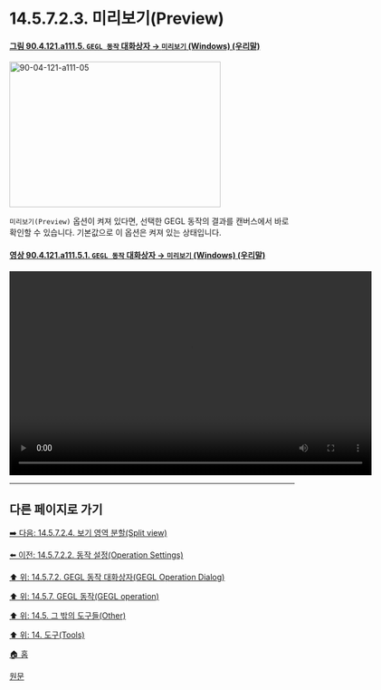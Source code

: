 # 14.5.7.2.3. 미리보기(Preview)

<a id="90-04-121-a111-05"></a>

#### [그림 90.4.121.a111.5. `GEGL 동작` 대화상자 → `미리보기` (Windows) (우리말)](./90-04-0121-gegl_operation.md#90-04-121-a111-05)
<img width="373" height="257" alt="90-04-121-a111-05" src="https://github.com/wonder13662/gimp/assets/15767104/7ba1cd5e-5a3d-4541-8ae8-51c35960a312" />

`미리보기(Preview)` 옵션이 켜져 있다면, 선택한 GEGL 동작의 결과를 캔버스에서 바로 확인할 수 있습니다. 기본값으로 이 옵션은 켜져 있는 상태입니다.

<a id="90-04-121-a111-05-01"></a>

#### [영상 90.4.121.a111.5.1. `GEGL 동작` 대화상자 → `미리보기` (Windows) (우리말)](./90-04-0121-gegl_operation.md#90-04-121-a111-05-01)
<video controls="controls" width="640" height="360" src="https://github.com/wonder13662/gimp/assets/15767104/c82c1caa-4f0d-499a-9e5e-5fce2d62a2b5"></video>

***

## 다른 페이지로 가기

[➡️ 다음: 14.5.7.2.4. 보기 영역 분할(Split view)](./14-05-07-02-04-split_view.md)

[⬅️ 이전: 14.5.7.2.2. 동작 설정(Operation Settings)](./14-05-07-02-02-operation_settings.md)

[⬆️ 위: 14.5.7.2. GEGL 동작 대화상자(GEGL Operation Dialog)](./14-05-07-02-00-gegl_operation_dialog.md)

[⬆️ 위: 14.5.7. GEGL 동작(GEGL operation)](./14-05-07-00-gegl_operation.md)

[⬆️ 위: 14.5. 그 밖의 도구들(Other)](./14-05-00-other.md)

[⬆️ 위: 14. 도구(Tools)](./14-00-tools.md)

[🏠 홈](./00-home.md)

[원문](https://docs.gimp.org/2.10/ko/gimp-tool-gegl.html#idm17260)